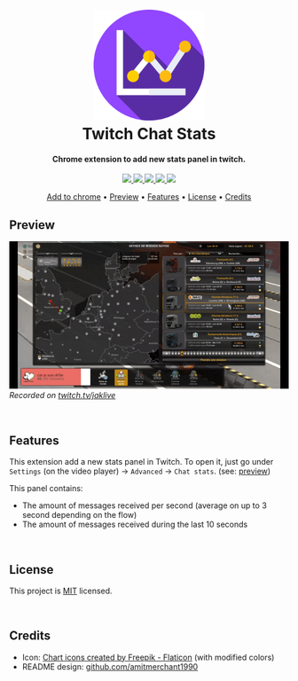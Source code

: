 <h1 align="center">
    <br>
    <a href="https://github.com/stevancorre/twitch-chat-stats/">
        <img src="resources/logo.png" alt="Twitch Chat Stats icon" width="200">
    </a>
    <br>
    Twitch Chat Stats
    <br>
</h1>

<h4 align="center">Chrome extension to add new stats panel in twitch.</h4>

<p align="center">
    <a href="https://nodejs.dev">
        <img src="https://img.shields.io/badge/Node.JS-68a063?style=for-the-badge&logo=node.js&logoColor=white">
    </a>
    <a href="https://www.typescriptlang.org">
        <img src="https://img.shields.io/badge/TypeScript-007acc?style=for-the-badge&logo=typescript&logoColor=white">
    </a>
    <a href="https://twitch.tv/">
        <img src="https://img.shields.io/badge/Twitch-9146ff?style=for-the-badge&logo=twitch&logoColor=white">
    </a>
    <a href="https://chrome.google.com/webstore/detail/twitch-chat-stats/cibpobmdeonkgkljhapfjcdcjaomdffn">
        <img src="https://img.shields.io/badge/chrome%20webstore-4c8bf5?style=for-the-badge&logo=googlechrome&logoColor=white">
    </a>
    <a href="https://paypal.me/aiixu">
        <img src="https://img.shields.io/badge/Donate-00457c?style=for-the-badge&logo=paypal&logoColor=white">
    </a>
</p>

<p align="center">
    <a href="https://chrome.google.com/webstore/detail/twitch-chat-stats/cibpobmdeonkgkljhapfjcdcjaomdffn">Add to chrome</a> •
    <a href="#preview">Preview</a> •
    <a href="#features">Features</a> •
    <a href="#license">License</a> •
    <a href="#credits">Credits</a>
</p>

## Preview

![Extension demo](resources/demo.gif)
*Recorded on [twitch.tv/jaklive](https://twitch.tv/jaklive)*

<br>

## Features

This extension add a new stats panel in Twitch. To open it, just go under `Settings` (on the video player) -> `Advanced` -> `Chat stats`. (see: [preview](#preview))  

This panel contains:
- The amount of messages received per second (average on up to 3 second depending on the flow)
- The amount of messages received during the last 10 seconds

<br>

## License

This project is <a href="https://opensource.org/licenses/MIT">MIT</a> licensed.

<br>

## Credits

- Icon: <a href="https://www.flaticon.com/free-icons/chart" title="chart icons">Chart icons created by Freepik - Flaticon</a> (with modified colors)
- README design: <a href="https://github.com/amitmerchant1990/electron-markdownify/blob/master/README.md">github.com/amitmerchant1990</a>
